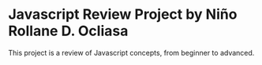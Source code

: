 # Javascript Review Project by Niño Rollane D. Ocliasa
This project is a review of Javascript concepts, from beginner to advanced.